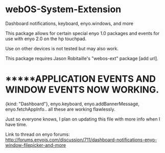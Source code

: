 webOS-System-Extension
======================

Dashboard notifications, keyboard, enyo.windows, and more



This package allows for certain special enyo 1.0 packages and events for use with enyo 2.0 on the hp touchpad.

Use on other devices is not tested but may also work.

This package requires Jason Robitaille's "webos-ext" package [add url].

*****APPLICATION EVENTS AND WINDOW EVENTS NOW WORKING.
======================================================

{kind: "Dashboard"}, enyo.keyboard, enyo.addBannerMessage, enyo.fetchAppInfo.. all these are working flawlessly.

Just so everyone knows, I plan on updating this file with more info when I have time.

Link to thread on enyo forums:
http://forums.enyojs.com/discussion/711/dashboard-notifications-enyo-window-filepicker-and-more